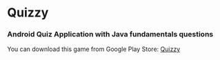 # Quizzy
### Android Quiz Application with Java fundamentals questions

You can download this game from Google Play Store: [Quizzy](https://play.google.com/store/apps/details?id=com.ivan.quizzy&hl=sr&gl=US)
